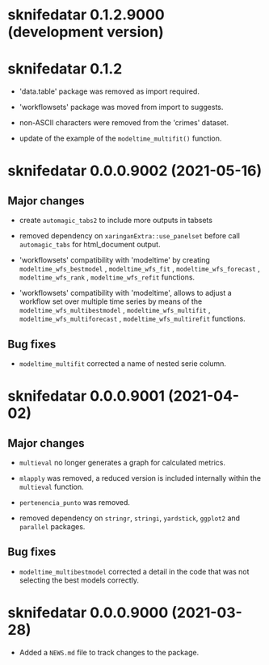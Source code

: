 # sknifedatar 0.1.2.9000 (development version)

# sknifedatar 0.1.2

* 'data.table' package was removed as import required.

* 'workflowsets' package was moved from import to suggests.

* non-ASCII characters were removed from the 'crimes' dataset.

* update of the example of the `modeltime_multifit()` function.

# sknifedatar 0.0.0.9002 (2021-05-16)

## Major changes

* create `automagic_tabs2` to include more outputs in tabsets

* removed dependency on `xaringanExtra::use_panelset` before call `automagic_tabs` for html_document output.

* 'workflowsets' compatibility with 'modeltime' by creating `modeltime_wfs_bestmodel` , `modeltime_wfs_fit` , `modeltime_wfs_forecast` , `modeltime_wfs_rank` , `modeltime_wfs_refit` functions.

* 'workflowsets' compatibility with 'modeltime', allows to adjust a workflow set over multiple time series by means of the `modeltime_wfs_multibestmodel` , `modeltime_wfs_multifit` , `modeltime_wfs_multiforecast` , `modeltime_wfs_multirefit` functions.

## Bug fixes

* `modeltime_multifit` corrected a name of nested serie column.


# sknifedatar 0.0.0.9001 (2021-04-02)

## Major changes

* `multieval` no longer generates a graph for calculated metrics.

* `mlapply` was removed, a reduced version is included internally within the `multieval` function.

* `pertenencia_punto` was removed.

* removed dependency on `stringr`, `stringi`, `yardstick`, `ggplot2` and `parallel` packages.

## Bug fixes

* `modeltime_multibestmodel` corrected a detail in the code that was not selecting the best models correctly.


# sknifedatar 0.0.0.9000 (2021-03-28) 

* Added a `NEWS.md` file to track changes to the package.